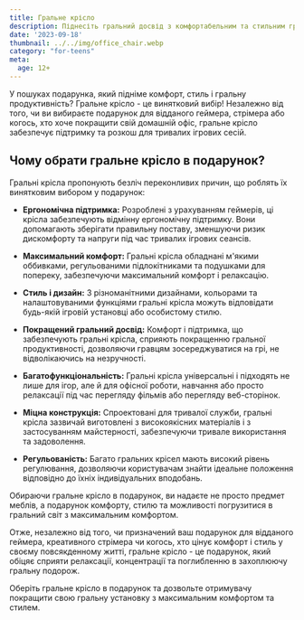 ```yaml
---
title: Гральне крісло
description: Піднесіть гральний досвід з комфортабельним та стильним гральним кріслом.
date: '2023-09-18'
thumbnail: ../../img/office_chair.webp
category: "for-teens"
meta:
  age: 12+
---
```


У пошуках подарунка, який підніме комфорт, стиль і гральну продуктивність? Гральне крісло - це винятковий вибір! Незалежно від того, чи ви вибираєте подарунок для відданого геймера, стрімера або когось, хто хоче покращити свій домашній офіс, гральне крісло забезпечує підтримку та розкош для тривалих ігрових сесій.

## Чому обрати гральне крісло в подарунок?

Гральні крісла пропонують безліч переконливих причин, що роблять їх винятковим вибором у подарунок:

- **Ергономічна підтримка:** Розроблені з урахуванням геймерів, ці крісла забезпечують відмінну ергономічну підтримку. Вони допомагають зберігати правильну поставу, зменшуючи ризик дискомфорту та напруги під час тривалих ігрових сеансів.

- **Максимальний комфорт:** Гральні крісла обладнані м'якими оббивками, регульованими підлокітниками та подушками для попереку, забезпечуючи максимальний комфорт і релаксацію.

- **Стиль і дизайн:** З різноманітними дизайнами, кольорами та налаштовуваними функціями гральні крісла можуть відповідати будь-якій ігровій установці або особистому стилю.

- **Покращений гральний досвід:** Комфорт і підтримка, що забезпечують гральні крісла, сприяють покращенню гральної продуктивності, дозволяючи гравцям зосереджуватися на грі, не відволікаючись на незручності.

- **Багатофункціональність:** Гральні крісла універсальні і підходять не лише для ігор, але й для офісної роботи, навчання або просто релаксації під час перегляду фільмів або перегляду веб-сторінок.

- **Міцна конструкція:** Спроектовані для тривалої служби, гральні крісла зазвичай виготовлені з високоякісних матеріалів і з застосуванням майстерності, забезпечуючи тривале використання та задоволення.

- **Регульованість:** Багато гральних крісел мають високий рівень регулювання, дозволяючи користувачам знайти ідеальне положення відповідно до їхніх індивідуальних вподобань.

Обираючи гральне крісло в подарунок, ви надаєте не просто предмет меблів, а подарунок комфорту, стилю та можливості погрузитися в гральний світ з максимальним комфортом.

Отже, незалежно від того, чи призначений ваш подарунок для відданого геймера, креативного стрімера чи когось, хто цінує комфорт і стиль у своєму повсякденному житті, гральне крісло - це подарунок, який обіцяє сприяти релаксації, концентрації та поглибленню в захоплюючу гральну подорож.

Оберіть гральне крісло в подарунок та дозвольте отримувачу покращити свою гральну установку з максимальним комфортом та стилем.
